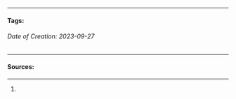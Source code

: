 __________________________________________________________________________
#### **Tags:** 
###### *Date of Creation: 2023-09-27*
__________________________________________________________________________


#### Sources:
__________________________________________________________________________
1. 